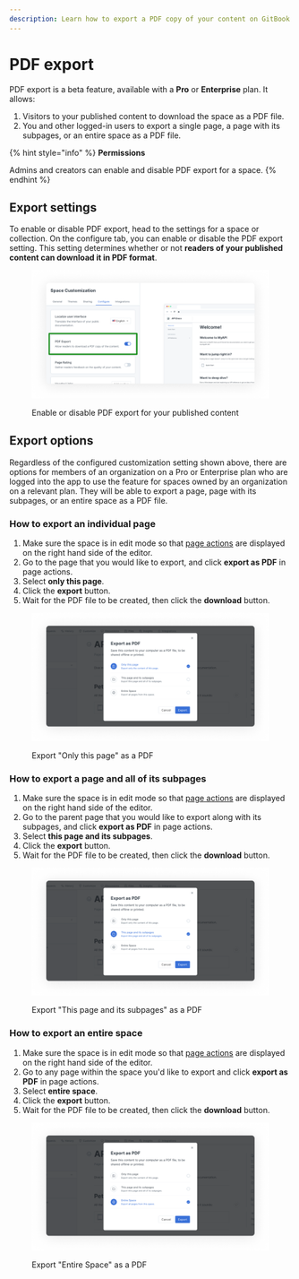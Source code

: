 ```yaml
---
description: Learn how to export a PDF copy of your content on GitBook.
---
```


# PDF export

PDF export is a beta feature, available with a **Pro** or **Enterprise** plan. It allows:

1. Visitors to your published content to download the space as a PDF file.
2. You and other logged-in users to export a single page, a page with its subpages, or an entire space as a PDF file.

{% hint style="info" %}
**Permissions**

Admins and creators can enable and disable PDF export for a space.
{% endhint %}

## Export settings

To enable or disable PDF export, head to the settings for a space or collection. On the configure tab, you can enable or disable the PDF export setting. This setting determines whether or not **readers of your published content can download it in PDF format**.

<figure><img src="../../.gitbook/assets/customize-pdf-export.png" alt="A screenshot showing space customization settings, with the PDF export setting highlighted."><figcaption><p>Enable or disable PDF export for your published content</p></figcaption></figure>

## Export options

Regardless of the configured customization setting shown above, there are options for members of an organization on a Pro or Enterprise plan who are logged into the app to use the feature for spaces owned by an organization on a relevant plan. They will be able to export a page, page with its subpages, or an entire space as a PDF file.

### How to export an individual page

1. Make sure the space is in edit mode so that [page actions](https://docs.gitbook.com/getting-started/overview#page-actions) are displayed on the right hand side of the editor.
2. Go to the page that you would like to export, and click **export as PDF** in page actions.
3. Select **only this page**.
4. Click the **export** button.
5. Wait for the PDF file to be created, then click the **download** button.

<figure><img src="../../.gitbook/assets/export-page.png" alt="A screenshot showing the modal that becomes visible after clicking on &#x22;Export as PDF&#x22;. The option to export &#x22;Only this page&#x22; is selected."><figcaption><p>Export "Only this page" as a PDF</p></figcaption></figure>

### How to export a page and all of its subpages

1. Make sure the space is in edit mode so that [page actions](https://docs.gitbook.com/getting-started/overview#page-actions) are displayed on the right hand side of the editor.
2. Go to the parent page that you would like to export along with its subpages, and click **export as PDF** in page actions.
3. Select **this page and its subpages**.
4. Click the **export** button.
5. Wait for the PDF file to be created, then click the **download** button.

<figure><img src="../../.gitbook/assets/export-subpages.png" alt="A screenshot showing the modal that becomes visible after clicking on &#x22;Export as PDF&#x22;. The option to export &#x22;This page and its subpages&#x22; is selected."><figcaption><p>Export "This page and its subpages" as a PDF</p></figcaption></figure>

### How to export an entire space

1. Make sure the space is in edit mode so that [page actions](https://docs.gitbook.com/getting-started/overview#page-actions) are displayed on the right hand side of the editor.
2. Go to any page within the space you'd like to export and click **export as PDF** in page actions.
3. Select **entire space**.
4. Click the **export** button.
5. Wait for the PDF file to be created, then click the **download** button.

<figure><img src="../../.gitbook/assets/export-space.png" alt="A screenshot showing the modal that becomes visible after clicking on &#x22;Export as PDF&#x22;. The option to export &#x22;Entire Space&#x22; is selected."><figcaption><p>Export "Entire Space" as a PDF</p></figcaption></figure>
